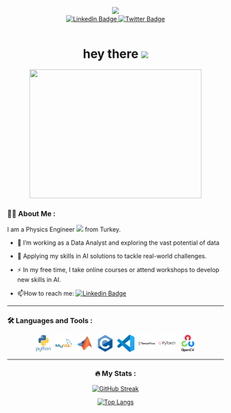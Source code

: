 <div id="header" align="center">
  <img src="https://media.giphy.com/media/3o7TKSx0g7RqRniGFG/giphy.gif" width="200"/>
</div>
<div id="badges" align="center">
  <a href="https://www.linkedin.com/in/mertdil/">
    <img src="https://img.shields.io/badge/LinkedIn-blue?style=for-the-badge&logo=linkedin&logoColor=white" alt="LinkedIn Badge"/>
  </a>
  <a href="https://twitter.com/MertDil_99">
    <img src="https://img.shields.io/badge/Twitter-blue?style=for-the-badge&logo=twitter&logoColor=white" alt="Twitter Badge"/>
  </a>
  
</div align="center">
<img src="https://komarev.com/ghpvc/?username=Mertdil&style=flat-square&color=blue" alt=""/>

<h1 align="center">
  hey there
  <img src="https://media.giphy.com/media/hvRJCLFzcasrR4ia7z/giphy.gif" width="30px"/>
</h1>
<div align="center">
  <img src="https://media.giphy.com/media/IMdS79sQINRAY/giphy.gif?cid=ecf05e476kqgiiq12ae7ryu081fozfxj8c4ai6lzgzn0ettw&rid=giphy.gif&ct=g" width="400" height="300"/>
</div>


### :technologist: About Me :

I am a Physics Engineer   <img src="https://media.giphy.com/media/WUlplcMpOCEmTGBtBW/giphy.gif" width="30"> from Turkey.

- :telescope: I’m working as a Data Analyst and exploring the vast potential of data 

- :seedling: Applying my skills in AI solutions to tackle real-world challenges. 

- :zap: In my free time, I take online courses or attend workshops to develop new skills in AI.

- :mailbox:How to reach me: [![Linkedin Badge](https://img.shields.io/badge/-mertdil-blue?style=flat&logo=Linkedin&logoColor=white)](https://www.linkedin.com/in/mertdil)

---

### :hammer_and_wrench: Languages and Tools :

<div align="center" >
  <img src="https://github.com/devicons/devicon/blob/master/icons/python/python-original-wordmark.svg" title="Python" alt="Python" width="40" height="40"/>&nbsp;
  <img src="https://github.com/devicons/devicon/blob/master/icons/mysql/mysql-original-wordmark.svg" title="MySQL"  alt="MySQL" width="40"    height="40"/>&nbsp;
  <img src="https://github.com/devicons/devicon/blob/master/icons/matlab/matlab-original.svg" title="MatLAB"  alt="MatLAB" width="40"
height="40"/>&nbsp;
  <img src="https://github.com/devicons/devicon/blob/master/icons/c/c-original.svg" title="C" alt="C" width="40" 
height="40"/>&nbsp;
  <img src="https://github.com/devicons/devicon/blob/master/icons/vscode/vscode-original.svg" title="VSCode" alt="VSCode" width="40" 
  height="40"/>&nbsp;
  <img src="https://github.com/devicons/devicon/blob/master/icons/tensorflow/tensorflow-line-wordmark.svg" title="Tensorflow" alt="Tensorflow" width="40" 
  height="40"/>&nbsp;
  <img src="https://github.com/devicons/devicon/blob/master/icons/pytorch/pytorch-original-wordmark.svg" title="Pytorch"  alt="Pytorch" width="40" height="40"/>&nbsp;
  <img src="https://github.com/devicons/devicon/blob/master/icons/opencv/opencv-original-wordmark.svg" title="OpenCV" alt="OpenCV" width="40" 
<div>
  
---

### :fire: My Stats :
  
 [![GitHub Streak](http://github-readme-streak-stats.herokuapp.com?user=Mertdil&theme=highcontrast&hide_border=true)](https://git.io/streak-stats)

  [![Top Langs](https://github-readme-stats.vercel.app/api/top-langs/?username=Mertdil&layout=compact&theme=vision-friendly-dark)](https://github.com/anuraghazra/github-readme-stats)

